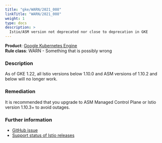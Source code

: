 ```yaml
---
title: "gke/WARN/2021_008"
linkTitle: "WARN/2021_008"
weight: 1
type: docs
description: >
  Istio/ASM version not deprecated nor close to deprecation in GKE
---
```


**Product**: [Google Kubernetes Engine](https://cloud.google.com/kubernetes-engine)\
**Rule class**: WARN - Something that is possibly wrong

### Description

As of GKE 1.22, all Istio versions below 1.10.0 and ASM versions of 1.10.2 and
below will no longer work.

### Remediation

It is recommended that you upgrade to ASM Managed Control Plane or Istio
version 1.10.3+ to avoid outages.

### Further information

- [GitHub issue](https://github.com/istio/istio/issues/34665)
- [Support status of Istio releases](https://istio.io/latest/docs/releases/supported-releases/#support-status-of-istio-releases)
